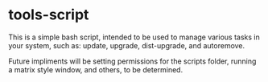 # tools-script

This is a simple bash script, intended to be used to manage various tasks in your system, such as: update, upgrade, dist-upgrade, and autoremove.

Future impliments will be setting permissions for the scripts folder, running a matrix style window, and others, to be determined.
